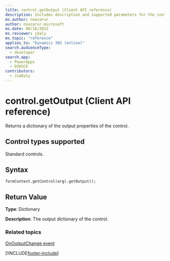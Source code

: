 ```yaml
---
title: control.getOutput (Client API reference)
description: Includes description and supported parameters for the control.getOutput method.
ms.author: noazarur
author: noazarur-microsoft
ms.date: 08/16/2022
ms.reviewer: jdaly
ms.topic: "reference"
applies_to: "Dynamics 365 (online)"
search.audienceType: 
  - developer
search.app: 
  - PowerApps
  - D365CE
contributors:
  - JimDaly
---
```

# control.getOutput (Client API reference)

Returns a dictionary of the output properties of the control.

## Control types supported

Standard controls.

## Syntax

`formContext.getControl(arg).getOutput();`

## Return Value

**Type**: Dictionary

**Description**: The output dictionary of the control.

### Related topics

[OnOutputChange event](../events/onoutputchange.md)

[!INCLUDE[footer-include](../../../../../includes/footer-banner.md)]
